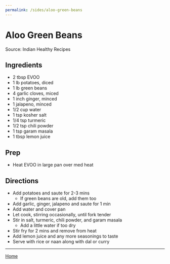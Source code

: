 ```yaml
---
permalink: /sides/aloo-green-beans
---
```

# Aloo Green Beans

Source: Indian Healthy Recipes

## Ingredients

- 2 tbsp EVOO
- 1 lb potatoes, diced
- 1 lb green beans
- 4 garlic cloves, miced
- 1 inch ginger, minced
- 1 jalapeno, minced
- 1/2 cup water
- 1 tsp kosher salt
- 1/4 tsp turmeric
- 1/2 tsp chili powder
- 1 tsp garam masala
- 1 tbsp lemon juice

## Prep

- Heat EVOO in large pan over med heat

## Directions

- Add potatoes and saute for 2-3 mins
  - If green beans are old, add them too
- Add garlic, ginger, jalapeno and saute for 1 min
- Add water and cover pan
- Let cook, stirring occasionally, until fork tender
- Stir in salt, turmeric, chili powder, and garam masala
  - Add a little water if too dry
- Stir fry for 2 mins and remove from heat
- Add lemon juice and any more seasonings to taste
- Serve with rice or naan along with dal or curry

---

[Home](https://thomasjbarrett82.github.io)
